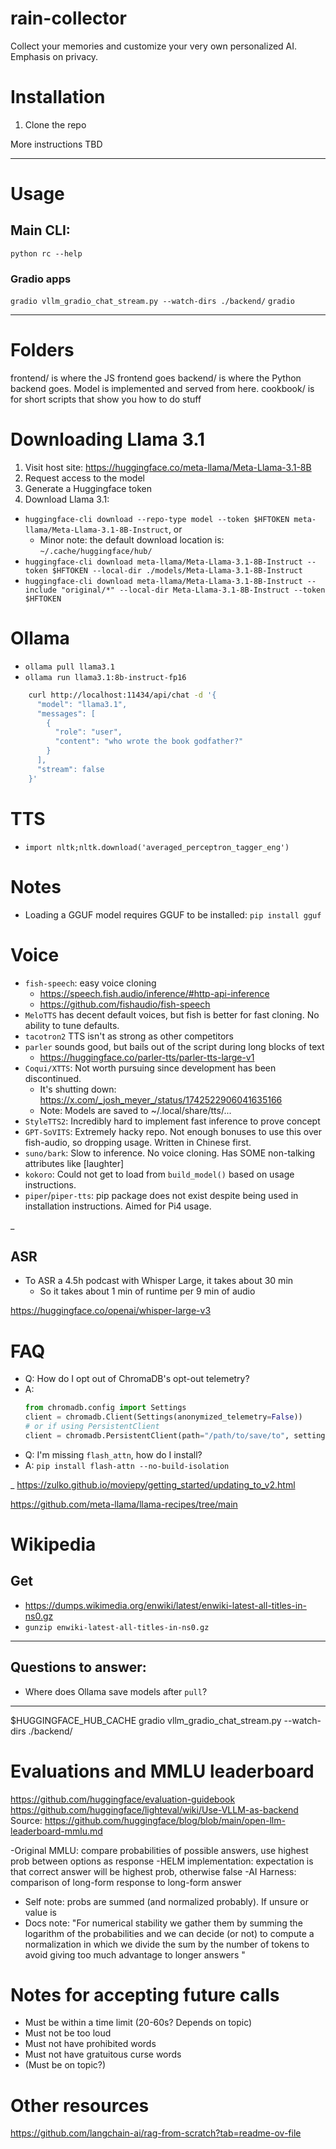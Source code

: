 # rain-collector

Collect your memories and customize your very own personalized AI. Emphasis on privacy.

# Installation

1. Clone the repo

More instructions TBD

---

# Usage

## Main CLI:
`python rc --help`

### Gradio apps
`gradio vllm_gradio_chat_stream.py --watch-dirs ./backend/`
`gradio `


---

# Folders

frontend/ is where the JS frontend goes
backend/ is where the Python backend goes. Model is implemented and served from here.
cookbook/ is for short scripts that show you how to do stuff

# Downloading Llama 3.1
1. Visit host site: https://huggingface.co/meta-llama/Meta-Llama-3.1-8B
2. Request access to the model
3. Generate a Huggingface token
4. Download Llama 3.1:
  - `huggingface-cli download --repo-type model --token $HFTOKEN meta-llama/Meta-Llama-3.1-8B-Instruct`, or
    - Minor note: the default download location is: `~/.cache/huggingface/hub/`
  - `huggingface-cli download meta-llama/Meta-Llama-3.1-8B-Instruct --token $HFTOKEN --local-dir ./models/Meta-Llama-3.1-8B-Instruct`
- `huggingface-cli download meta-llama/Meta-Llama-3.1-8B-Instruct --include "original/*" --local-dir Meta-Llama-3.1-8B-Instruct --token $HFTOKEN`

# Ollama
- `ollama pull llama3.1`
- `ollama run llama3.1:8b-instruct-fp16`
```sh
    curl http://localhost:11434/api/chat -d '{
      "model": "llama3.1",
      "messages": [
        {
          "role": "user",
          "content": "who wrote the book godfather?"
        }
      ],
      "stream": false
    }'

```


# TTS
- `import nltk;nltk.download('averaged_perceptron_tagger_eng')`


# Notes

- Loading a GGUF model requires GGUF to be installed: `pip install gguf`


# Voice
- `fish-speech`: easy voice cloning
  - https://speech.fish.audio/inference/#http-api-inference
  - https://github.com/fishaudio/fish-speech
- `MeloTTS` has decent default voices, but fish is better for fast cloning. No ability to tune defaults.
- `tacotron2` TTS isn't as strong as other competitors
- `parler` sounds good, but bails out of the script during long blocks of text
  - https://huggingface.co/parler-tts/parler-tts-large-v1
- `Coqui/XTTS`: Not worth pursuing since development has been discontinued. 
  - It's shutting down: https://x.com/_josh_meyer_/status/1742522906041635166
  - Note: Models are saved to ~/.local/share/tts/...
- `StyleTTS2`: Incredibly hard to implement fast inference to prove concept
- `GPT-SoVITS`: Extremely hacky repo. Not enough bonuses to use this over fish-audio, so dropping usage. Written in Chinese first.
- `suno/bark`: Slow to inference. No voice cloning. Has SOME non-talking attributes like [laughter]
- `kokoro`: Could not get to load from `build_model()` based on usage instructions.
- `piper`/`piper-tts`: pip package does not exist despite being used in installation instructions. Aimed for Pi4 usage.

_
## ASR
- To ASR a 4.5h podcast with Whisper Large, it takes about 30 min
  - So it takes about 1 min of runtime per 9 min of audio


https://huggingface.co/openai/whisper-large-v3


# FAQ

- Q: How do I opt out of ChromaDB's opt-out telemetry?
- A: 
    ```python
    from chromadb.config import Settings
    client = chromadb.Client(Settings(anonymized_telemetry=False))
    # or if using PersistentClient
    client = chromadb.PersistentClient(path="/path/to/save/to", settings=Settings(anonymized_telemetry=False))

- Q: I'm missing `flash_attn`, how do I install?
- A: `pip install flash-attn --no-build-isolation`

_
https://zulko.github.io/moviepy/getting_started/updating_to_v2.html

https://github.com/meta-llama/llama-recipes/tree/main


# Wikipedia

## Get 
- https://dumps.wikimedia.org/enwiki/latest/enwiki-latest-all-titles-in-ns0.gz
- `gunzip enwiki-latest-all-titles-in-ns0.gz`



 ---

## Questions to answer:
- Where does Ollama save models after `pull`?

---

$HUGGINGFACE_HUB_CACHE
gradio vllm_gradio_chat_stream.py --watch-dirs ./backend/


# Evaluations and MMLU leaderboard
https://github.com/huggingface/evaluation-guidebook
https://github.com/huggingface/lighteval/wiki/Use-VLLM-as-backend
Source: https://github.com/huggingface/blog/blob/main/open-llm-leaderboard-mmlu.md

-Original MMLU: compare probabilities of possible answers, use highest prob between options as response
-HELM implementation: expectation is that correct answer will be highest prob, otherwise false
-AI Harness: comparison of long-form response to long-form answer
  - Self note: probs are summed (and normalized probably). If unsure or value is 
  - Docs note: "For numerical stability we gather them by summing the logarithm of the probabilities and we can decide (or not) to compute a normalization in which we divide the sum by the number of tokens to avoid giving too much advantage to longer answers "


# Notes for accepting future calls
- Must be within a time limit (20-60s? Depends on topic)
- Must not be too loud
- Must not have prohibited words
- Must not have gratuitous curse words
- (Must be on topic?)


# Other resources
https://github.com/langchain-ai/rag-from-scratch?tab=readme-ov-file


